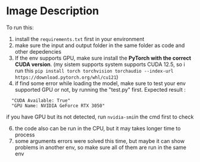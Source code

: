 # Image Description

To run this:
1. install the ```requirements.txt``` first in your environment
2. make sure the input and output folder in the same folder as code and other depedencies
3. If the env supports GPU, make sure install the **PyTorch with the correct CUDA version**. (my sistem supports system supports CUDA 12.5, so i run this ```pip install torch torchvision torchaudio --index-url https://download.pytorch.org/whl/cu121```)
4. if find some error while loading the model, make sure to test your env supported GPU or not, by running the "test.py" first.
   Expected result :
```
  "CUDA Available: True"
  "GPU Name: NVIDIA GeForce RTX 3050"
```
   if you have GPU but its not detected, run ```nvidia-smi```in the cmd first to check
   
6. the code also can be run in the CPU, but it may takes longer time to process
7. some arguments errors were solved this time, but maybe it can show problems in another env, so make sure all of them are run in the same env
